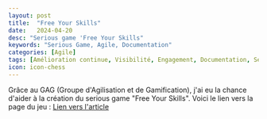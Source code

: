 ```yaml
---
layout: post
title:  "Free Your Skills"
date:   2024-04-20
desc: "Serious game 'Free Your Skills"
keywords: "Serious Game, Agile, Documentation"
categories: [Agile]
tags: [Amélioration continue, Visibilité, Engagement, Documentation, Serious Game]
icon: icon-chess
---
```


Grâce au GAG (Groupe d'Agilisation et de Gamification), j'ai eu la chance d'aider à la création du serious game "Free Your Skills".
Voici le lien vers la page du jeu : [Lien vers l'article](https://www.hacoeur.biz/rex-notre-agilille-2024/)